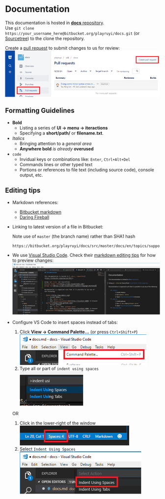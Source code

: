 # Documentation

This documentation is hosted in [__docs__ repository](https://bitbucket.org/playruyi/docs).  
Use `git clone https://your_username_here@bitbucket.org/playruyi/docs.git` (or [Sourcetree](https://www.sourcetreeapp.com/)) to the clone the repository.

Create a [pull request](https://bitbucket.org/playruyi/docs/pull-requests/) to submit changes to us for review:  
![](/docs/img/pull_requests.png)

## Formatting Guidelines

- __Bold__
	- Listing a series of __UI -> menu -> iteractions__
	- Specifying a __short/path/__ or __filename.txt__.
- _Italics_
	- Bringing attention to a _general area_
	- __Anywhere bold__ _is already_ __overused__
- `code`
	- Invidual keys or combinations like: `Enter`, `Ctrl+Alt+Del`
	- Commands lines or other typed text
	- Portions or references to file text (including source code), console output, etc.

## Editing tips

- Markdown references:
	- [Bitbucket markdown](https://bitbucket.org/tutorials/markdowndemo/overview)
	- [Daring Fireball](https://daringfireball.net/projects/markdown/syntax)

- Linking to latest version of a file in Bitbucket:

    Note use of `master` (the branch name) rather than SHA1 hash

      https://bitbucket.org/playruyi/docs/src/master/docs/en/topics/support.md

- We use [Visual Studio Code](https://code.visualstudio.com/).  Check their [markdown editing tips](https://code.visualstudio.com/Docs/languages/markdown) for how to preview changes:  
![](/docs/img/docs_vs_code_preview.png)

- Configure VS Code to insert spaces instead of tabs:

	1. Click __View -> Command Palette...__ (or press `Ctrl+Shift+P`)  
	![](/docs/img/vscode_command.png)
	1. Type all or part of `indent using spaces`  
	![](/docs/img/vscode_indent_using.png)

    OR

	1. Click in the lower-right of the window  
	![](/docs/img/vscode_lower_right.png)
	1. Select `Indent Using Spaces`  
	![](/docs/img/vscode_spaces.png)